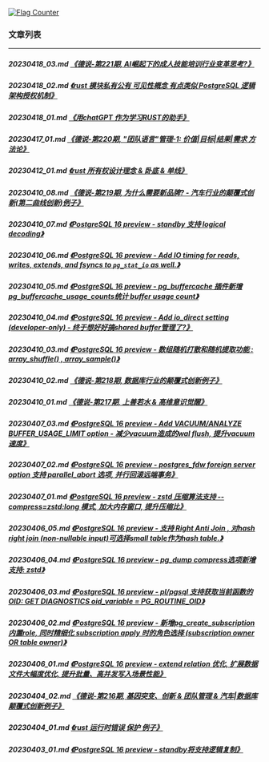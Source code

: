 <a rel="nofollow" href="http://info.flagcounter.com/h9V1"  ><img src="http://s03.flagcounter.com/count/h9V1/bg_FFFFFF/txt_000000/border_CCCCCC/columns_2/maxflags_12/viewers_0/labels_0/pageviews_0/flags_0/"  alt="Flag Counter"  border="0"  ></a>  
  
### 文章列表  
----  
##### 20230418_03.md   [《德说-第221期, AI崛起下的成人技能培训行业变革思考?》](20230418_03.md)  
##### 20230418_02.md   [《rust 模块私有公有 可见性概念 有点类似 PostgreSQL 逻辑架构授权机制》](20230418_02.md)  
##### 20230418_01.md   [《用chatGPT 作为学习RUST的助手》](20230418_01.md)  
##### 20230417_01.md   [《德说-第220期, "团队语言"管理-1: 价值|目标|结果|需求 方法论》](20230417_01.md)  
##### 20230412_01.md   [《rust 所有权设计理念 & 卧底 & 单线》](20230412_01.md)  
##### 20230410_08.md   [《德说-第219期, 为什么需要新品牌? - 汽车行业的颠覆式创新(第二曲线创新)例子》](20230410_08.md)  
##### 20230410_07.md   [《PostgreSQL 16 preview - standby 支持 logical decoding》](20230410_07.md)  
##### 20230410_06.md   [《PostgreSQL 16 preview - Add IO timing for reads, writes, extends, and fsyncs to `pg_stat_io` as well.》](20230410_06.md)  
##### 20230410_05.md   [《PostgreSQL 16 preview - pg_buffercache 插件新增pg_buffercache_usage_counts统计 buffer usage count》](20230410_05.md)  
##### 20230410_04.md   [《PostgreSQL 16 preview - Add io_direct setting (developer-only) - 终于想好好搞shared buffer管理了?》](20230410_04.md)  
##### 20230410_03.md   [《PostgreSQL 16 preview - 数组随机打散和随机提取功能 : array_shuffle() , array_sample()》](20230410_03.md)  
##### 20230410_02.md   [《德说-第218期, 数据库行业的颠覆式创新例子》](20230410_02.md)  
##### 20230410_01.md   [《德说-第217期, 上善若水 & 高维意识觉醒》](20230410_01.md)  
##### 20230407_03.md   [《PostgreSQL 16 preview - Add VACUUM/ANALYZE BUFFER_USAGE_LIMIT option - 减少vacuum造成的wal flush, 提升vacuum速度》](20230407_03.md)  
##### 20230407_02.md   [《PostgreSQL 16 preview - postgres_fdw foreign server option 支持 parallel_abort 选项, 并行回滚远端事务》](20230407_02.md)  
##### 20230407_01.md   [《PostgreSQL 16 preview - zstd 压缩算法支持 --compress=zstd:long 模式, 加大内存窗口, 提升压缩比》](20230407_01.md)  
##### 20230406_05.md   [《PostgreSQL 16 preview - 支持 Right Anti Join , 对hash right join (non-nullable input)可选择small table作为hash table.》](20230406_05.md)  
##### 20230406_04.md   [《PostgreSQL 16 preview - pg_dump compress选项新增支持: zstd》](20230406_04.md)  
##### 20230406_03.md   [《PostgreSQL 16 preview - pl/pgsql 支持获取当前函数的OID: GET DIAGNOSTICS oid_variable = PG_ROUTINE_OID》](20230406_03.md)  
##### 20230406_02.md   [《PostgreSQL 16 preview - 新增pg_create_subscription 内置role, 同时精细化 subscription apply 时的角色选择 (subscription owner OR table owner)》](20230406_02.md)  
##### 20230406_01.md   [《PostgreSQL 16 preview - extend relation 优化, 扩展数据文件大幅度优化, 提升批量、高并发写入场景性能》](20230406_01.md)  
##### 20230404_02.md   [《德说-第216期, 基因突变、创新 & 团队管理 & 汽车|数据库 颠覆式创新例子》](20230404_02.md)  
##### 20230404_01.md   [《rust 运行时错误 保护 例子》](20230404_01.md)  
##### 20230403_01.md   [《PostgreSQL 16 preview - standby将支持逻辑复制》](20230403_01.md)  
